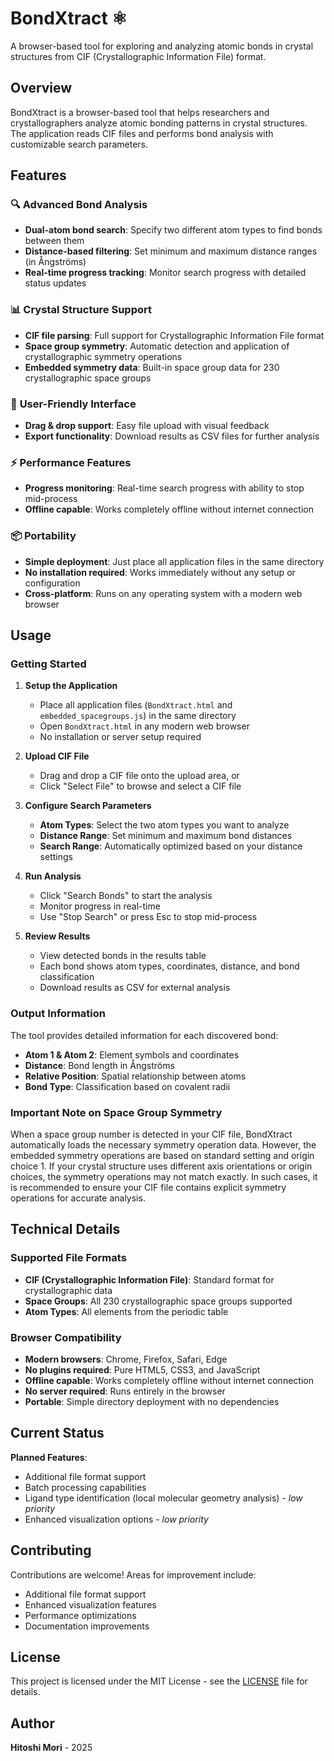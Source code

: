 # BondXtract ⚛️

A browser-based tool for exploring and analyzing atomic bonds in crystal structures from CIF (Crystallographic Information File) format.

## Overview

BondXtract is a browser-based tool that helps researchers and crystallographers analyze atomic bonding patterns in crystal structures. The application reads CIF files and performs bond analysis with customizable search parameters.

## Features

### 🔍 **Advanced Bond Analysis**
- **Dual-atom bond search**: Specify two different atom types to find bonds between them
- **Distance-based filtering**: Set minimum and maximum distance ranges (in Ångströms)
- **Real-time progress tracking**: Monitor search progress with detailed status updates

### 📊 **Crystal Structure Support**
- **CIF file parsing**: Full support for Crystallographic Information File format
- **Space group symmetry**: Automatic detection and application of crystallographic symmetry operations
- **Embedded symmetry data**: Built-in space group data for 230 crystallographic space groups

### 🎯 **User-Friendly Interface**
- **Drag & drop support**: Easy file upload with visual feedback
- **Export functionality**: Download results as CSV files for further analysis

### ⚡ **Performance Features**
- **Progress monitoring**: Real-time search progress with ability to stop mid-process
- **Offline capable**: Works completely offline without internet connection

### 📦 **Portability**
- **Simple deployment**: Just place all application files in the same directory
- **No installation required**: Works immediately without any setup or configuration
- **Cross-platform**: Runs on any operating system with a modern web browser

## Usage

### Getting Started

1. **Setup the Application**
   - Place all application files (`BondXtract.html` and `embedded_spacegroups.js`) in the same directory
   - Open `BondXtract.html` in any modern web browser
   - No installation or server setup required

2. **Upload CIF File**
   - Drag and drop a CIF file onto the upload area, or
   - Click "Select File" to browse and select a CIF file

3. **Configure Search Parameters**
   - **Atom Types**: Select the two atom types you want to analyze
   - **Distance Range**: Set minimum and maximum bond distances
   - **Search Range**: Automatically optimized based on your distance settings

4. **Run Analysis**
   - Click "Search Bonds" to start the analysis
   - Monitor progress in real-time
   - Use "Stop Search" or press Esc to stop mid-process

5. **Review Results**
   - View detected bonds in the results table
   - Each bond shows atom types, coordinates, distance, and bond classification
   - Download results as CSV for external analysis

### Output Information

The tool provides detailed information for each discovered bond:
- **Atom 1 & Atom 2**: Element symbols and coordinates
- **Distance**: Bond length in Ångströms
- **Relative Position**: Spatial relationship between atoms
- **Bond Type**: Classification based on covalent radii

### Important Note on Space Group Symmetry

When a space group number is detected in your CIF file, BondXtract automatically loads the necessary symmetry operation data. However, the embedded symmetry operations are based on standard setting and origin choice 1. If your crystal structure uses different axis orientations or origin choices, the symmetry operations may not match exactly. In such cases, it is recommended to ensure your CIF file contains explicit symmetry operations for accurate analysis.

## Technical Details

### Supported File Formats
- **CIF (Crystallographic Information File)**: Standard format for crystallographic data
- **Space Groups**: All 230 crystallographic space groups supported
- **Atom Types**: All elements from the periodic table

### Browser Compatibility
- **Modern browsers**: Chrome, Firefox, Safari, Edge
- **No plugins required**: Pure HTML5, CSS3, and JavaScript
- **Offline capable**: Works completely offline without internet connection
- **No server required**: Runs entirely in the browser
- **Portable**: Simple directory deployment with no dependencies

## Current Status

**Planned Features**:
- Additional file format support
- Batch processing capabilities
- Ligand type identification (local molecular geometry analysis) - *low priority*
- Enhanced visualization options - *low priority*

## Contributing

Contributions are welcome! Areas for improvement include:
- Additional file format support
- Enhanced visualization features
- Performance optimizations
- Documentation improvements

## License

This project is licensed under the MIT License - see the [LICENSE](LICENSE) file for details.

## Author

**Hitoshi Mori** - 2025
